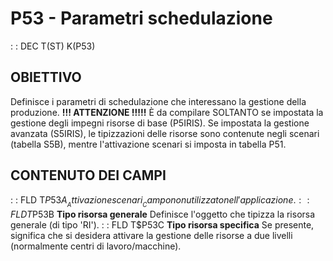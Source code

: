 # P53 - Parametri schedulazione
 :  : DEC T(ST) K(P53)
## OBIETTIVO
Definisce i parametri di schedulazione che interessano la gestione della produzione.
**!!! ATTENZIONE !!!!!**
È da compilare SOLTANTO se impostata la gestione degli impegni risorse di base (P5IRIS).
Se impostata la gestione avanzata (S5IRIS), le tipizzazioni delle risorse sono contenute negli scenari (tabella S5B), mentre l'attivazione scenari si imposta in tabella P51.
## CONTENUTO DEI CAMPI
 :  : FLD T$P53A __Attivazione scenari__
Campo non utilizzato nell'applicazione.
 :  : FLD T$P53B __Tipo risorsa generale__
Definisce l'oggetto che tipizza la risorsa generale (di tipo 'RI').
 :  : FLD T$P53C __Tipo risorsa specifica__
Se presente, significa che si desidera attivare la gestione delle risorse a due livelli (normalmente centri di lavoro/macchine).
